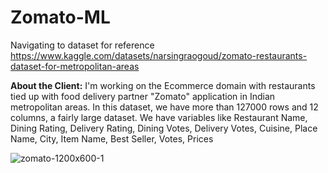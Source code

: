 # Zomato-ML

Navigating to dataset for reference
https://www.kaggle.com/datasets/narsingraogoud/zomato-restaurants-dataset-for-metropolitan-areas

**About the Client:**
I'm working on the Ecommerce domain with restaurants tied up with food delivery partner "Zomato" application in Indian metropolitan areas.
In this dataset, we have more than 127000 rows and 12 columns, a fairly large dataset. We have variables like Restaurant Name,	Dining Rating,	Delivery Rating,	Dining Votes,	Delivery Votes,	Cuisine,	Place Name,	City,	Item Name,	Best Seller,	Votes,	Prices

![zomato-1200x600-1](https://github.com/Jaishreesrinivasan24/Zomato-ML/assets/145618580/bd74efbb-a7d0-45e6-87da-c17bddee78c2)
